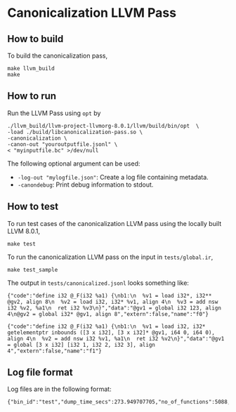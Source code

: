 # Canonicalization LLVM Pass

## How to build

To build the canonicalization pass,
```
make llvm_build
make
```

## How to run
Run the LLVM Pass using `opt` by 
```
./llvm_build/llvm-project-llvmorg-8.0.1/llvm/build/bin/opt  \
-load ./build/libcanonicalization-pass.so \
-canonicalization \
-canon-out "youroutputfile.jsonl" \
< "myinputfile.bc" >/dev/null
```

The following optional argument can be used:
- `-log-out "mylogfile.json"`: Create a log file containing metadata.
- `-canondebug`: Print debug information to stdout.

## How to test

To run test cases of the canonicalization LLVM pass using the locally built LLVM 8.0.1,
```
make test
```

To run the canonicalization LLVM pass on the input in `tests/global.ir`, 
```
make test_sample
```

The output in `tests/canonicalized.jsonl` looks something like:
```
{"code":"define i32 @_F(i32 %a1) {\nb1:\n  %v1 = load i32*, i32** @gv2, align 8\n  %v2 = load i32, i32* %v1, align 4\n  %v3 = add nsw i32 %v2, %a1\n  ret i32 %v3\n}","data":"@gv1 = global i32 123, align 4\n@gv2 = global i32* @gv1, align 8","extern":false,"name":"f0"}

{"code":"define i32 @_F(i32 %a1) {\nb1:\n  %v1 = load i32, i32* getelementptr inbounds ([3 x i32], [3 x i32]* @gv1, i64 0, i64 0), align 4\n  %v2 = add nsw i32 %v1, %a1\n  ret i32 %v2\n}","data":"@gv1 = global [3 x i32] [i32 1, i32 2, i32 3], align 4","extern":false,"name":"f1"}
```

## Log file format
Log files are in the following format:
```
{"bin_id":"test","dump_time_secs":273.949707705,"no_of_functions":5088,"prep_time_secs":3.1130904769999996}
```
